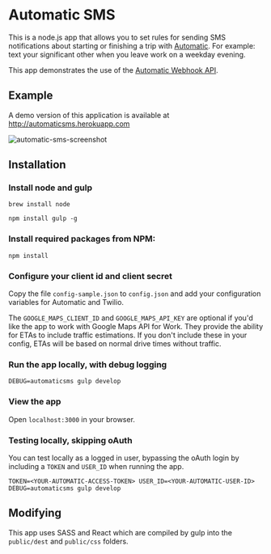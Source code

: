 # Automatic SMS

This is a node.js app that allows you to set rules for sending SMS notifications about starting or finishing a trip with [Automatic](http://automatic.com). For example: text your significant other when you leave work on a weekday evening.

This app demonstrates the use of the [Automatic Webhook API](http://developer.automatic.com).

## Example

A demo version of this application is available at
http://automaticsms.herokuapp.com

![automatic-sms-screenshot](https://cloud.githubusercontent.com/assets/96217/7166730/6fb9e248-e364-11e4-8e03-701629d4e13e.png)


## Installation

### Install node and gulp

    brew install node

    npm install gulp -g

### Install required packages from NPM:

    npm install

### Configure your client id and client secret

Copy the file `config-sample.json` to `config.json` and add your configuration variables for Automatic and Twilio.  

The `GOOGLE_MAPS_CLIENT_ID` and `GOOGLE_MAPS_API_KEY` are optional if you'd like the app to work with Google Maps API for Work.  They provide the ability for ETAs to include traffic estimations.  If you don't include these in your config, ETAs will be based on normal drive times without traffic.

### Run the app locally, with debug logging

    DEBUG=automaticsms gulp develop

### View the app

Open `localhost:3000` in your browser.

### Testing locally, skipping oAuth

You can test locally as a logged in user, bypassing the oAuth login by including a `TOKEN` and `USER_ID` when running the app.

    TOKEN=<YOUR-AUTOMATIC-ACCESS-TOKEN> USER_ID=<YOUR-AUTOMATIC-USER-ID> DEBUG=automaticsms gulp develop

## Modifying

This app uses SASS and React which are compiled by gulp into the `public/dest` and `public/css` folders.
